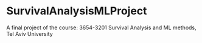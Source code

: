 # SurvivalAnalysisMLProject
A final project of the course: 3654-3201 Survival Analysis and ML methods, Tel Aviv University
